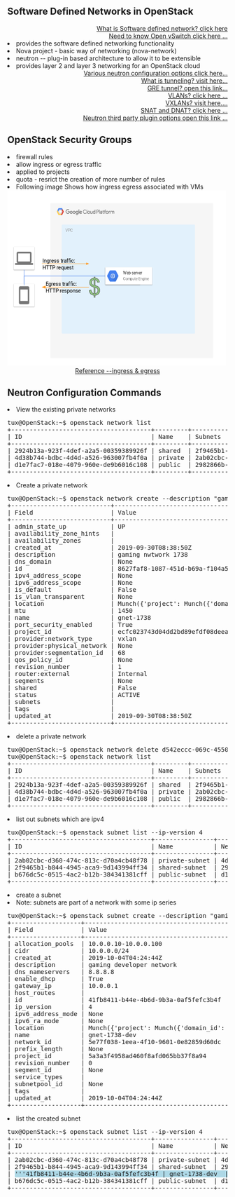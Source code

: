 Software Defined Networks in OpenStack
--------------------------------------------
<div align="right">
  <a href="https://en.wikipedia.org/wiki/Software-defined_networking">What is Software defined network? click here</a><br>
  <a href="https://www.openvswitch.org/">Need to know Open vSwitch click here ...</a>
 </div>
<li>provides the software defined networking functionality</li>
<li>Nova project - basic way of networking (nova-network)</li>
<li>neutron -- plug-in based architecture to allow it to be extensible</li>
<li>provides layer 2 and layer 3 networking for an OpenStack cloud</li>
<div align="right">
  <a href="https://docs.openstack.org/neutron/pike/configuration/">Various neutron configuration options click here...</a><br>
  <a href="https://www.geeksforgeeks.org/tunneling/">What is tunneling? visit here... </a><br>
  <a href="https://www.imperva.com/blog/what-is-gre-tunnel/">GRE tunnel? open this link...</a><br>
  <a href="https://www.geeksforgeeks.org/virtual-lan-vlan/">VLANs? click here ...</a> <br>
  <a href="https://medium.com/@NTTICT/vxlan-explained-930cc825a51">VXLANs? visit here....<a> <br>
  <a href="https://www.geeksforgeeks.org/network-address-translation-nat/">SNAT and DNAT? click here ...</a><br>
  <a href="https://wiki.openstack.org/wiki/Neutron#Plugins"> Neutron third party plugin options open this link ...</a>
</div>

OpenStack Security Groups
---------------------------
<li>firewall rules</li>
<li>allow ingress or egress traffic</li>
<li>applied to projects</li>
<li>quota - resrict the creation of more number of rules</li>
<li>Following image Shows how ingress egress associated with VMs</li>
<img src="https://github.com/blrk/OpenStack-labs.io/blob/master/neutron/img/ingress-egress.png" height="400" width="500"/>
<div align="center">
  <a href="https://medium.com/google-cloud/why-ingress-traffic-to-the-cloud-is-free-79dc217b916">Reference --ingress & egress</a>
</div>

Neutron Configuration Commands
-----------------------------------
<li>View the existing private networks</li>
<pre>
tux@OpenStack:~$ openstack network list
+--------------------------------------+---------+----------------------------------------------------------------------------+
| ID                                   | Name    | Subnets                                                                    |
+--------------------------------------+---------+----------------------------------------------------------------------------+
| 2924b13a-923f-4def-a2a5-00359389926f | shared  | 2f9465b1-b844-4945-aca9-9d143994ff34                                       |
| 4d38b744-bdbc-4d4d-a526-963007fb4f0a | private | 2ab02cbc-d360-474c-813c-d70a4cb48f78, 7dd8ff73-feaa-4554-a96f-a34312488169 |
| d1e7fac7-018e-4079-960e-de9b6016c108 | public  | 2982866b-ef6d-4c54-9c75-db976c0d011f, b676dc5c-0515-4ac2-b12b-384341381cff |
+--------------------------------------+---------+----------------------------------------------------------------------------+
</pre>
<li>Create a private network</li>
<pre>
tux@OpenStack:~$ openstack network create --description "gaming nwtwork 1738" --project gaming1738 gnet-1738
+---------------------------+-------------------------------------------------------------------------------------------------------------------------------------------------------------------------------------+
| Field                     | Value                                                                                                                                                                               |
+---------------------------+-------------------------------------------------------------------------------------------------------------------------------------------------------------------------------------+
| admin_state_up            | UP                                                                                                                                                                                  |
| availability_zone_hints   |                                                                                                                                                                                     |
| availability_zones        |                                                                                                                                                                                     |
| created_at                | 2019-09-30T08:38:50Z                                                                                                                                                                |
| description               | gaming nwtwork 1738                                                                                                                                                                 |
| dns_domain                | None                                                                                                                                                                                |
| id                        | 8627faf8-1087-451d-b69a-f104a57b0787                                                                                                                                                |
| ipv4_address_scope        | None                                                                                                                                                                                |
| ipv6_address_scope        | None                                                                                                                                                                                |
| is_default                | False                                                                                                                                                                               |
| is_vlan_transparent       | None                                                                                                                                                                                |
| location                  | Munch({'project': Munch({'domain_id': None, 'id': u'ecfc023743d04dd2bd89efdf08deea19', 'name': None, 'domain_name': None}), 'cloud': '', 'region_name': 'RegionOne', 'zone': None}) |
| mtu                       | 1450                                                                                                                                                                                |
| name                      | gnet-1738                                                                                                                                                                           |
| port_security_enabled     | True                                                                                                                                                                                |
| project_id                | ecfc023743d04dd2bd89efdf08deea19                                                                                                                                                    |
| provider:network_type     | vxlan                                                                                                                                                                               |
| provider:physical_network | None                                                                                                                                                                                |
| provider:segmentation_id  | 68                                                                                                                                                                                  |
| qos_policy_id             | None                                                                                                                                                                                |
| revision_number           | 1                                                                                                                                                                                   |
| router:external           | Internal                                                                                                                                                                            |
| segments                  | None                                                                                                                                                                                |
| shared                    | False                                                                                                                                                                               |
| status                    | ACTIVE                                                                                                                                                                              |
| subnets                   |                                                                                                                                                                                     |
| tags                      |                                                                                                                                                                                     |
| updated_at                | 2019-09-30T08:38:50Z                                                                                                                                                                |
+---------------------------+-------------------------------------------------------------------------------------------------------------------------------------------------------------------------------------+
</pre>
<li> delete a private network</li>
<pre>
tux@OpenStack:~$ openstack network delete d542eccc-069c-4550-b2c0-987e8f42fe94
tux@OpenStack:~$ openstack network list
+--------------------------------------+---------+----------------------------------------------------------------------------+
| ID                                   | Name    | Subnets                                                                    |
+--------------------------------------+---------+----------------------------------------------------------------------------+
| 2924b13a-923f-4def-a2a5-00359389926f | shared  | 2f9465b1-b844-4945-aca9-9d143994ff34                                       |
| 4d38b744-bdbc-4d4d-a526-963007fb4f0a | private | 2ab02cbc-d360-474c-813c-d70a4cb48f78, 7dd8ff73-feaa-4554-a96f-a34312488169 |
| d1e7fac7-018e-4079-960e-de9b6016c108 | public  | 2982866b-ef6d-4c54-9c75-db976c0d011f, b676dc5c-0515-4ac2-b12b-384341381cff |
+--------------------------------------+---------+----------------------------------------------------------------------------+
</pre>
<li> list out subnets which are ipv4</li>
<pre>
tux@OpenStack:~$ openstack subnet list --ip-version 4
+--------------------------------------+----------------+--------------------------------------+------------------+
| ID                                   | Name           | Network                              | Subnet           |
+--------------------------------------+----------------+--------------------------------------+------------------+
| 2ab02cbc-d360-474c-813c-d70a4cb48f78 | private-subnet | 4d38b744-bdbc-4d4d-a526-963007fb4f0a | 10.0.0.0/26      |
| 2f9465b1-b844-4945-aca9-9d143994ff34 | shared-subnet  | 2924b13a-923f-4def-a2a5-00359389926f | 192.168.233.0/24 |
| b676dc5c-0515-4ac2-b12b-384341381cff | public-subnet  | d1e7fac7-018e-4079-960e-de9b6016c108 | 172.24.4.0/24    |
+--------------------------------------+----------------+--------------------------------------+------------------+
</pre>
<li>create a subnet </li>
<li> Note: subnets are part of a network with some ip series </li>
<pre>
tux@OpenStack:~$ openstack subnet create --description "gaming developer network" --network  gnet-1738 --allocation-pool start=10.0.0.10,end=10.0.0.100 --gateway 10.0.0.1 --dhcp --dns-nameserver 8.8.8.8 --subnet-range 10.0.0.0/24 gnet-1738-dev 
+-------------------+---------------------------------------------------------------------------------------------------------------------------------------------------------------------------------------------+
| Field             | Value                                                                                                                                                                                       |
+-------------------+---------------------------------------------------------------------------------------------------------------------------------------------------------------------------------------------+
| allocation_pools  | 10.0.0.10-10.0.0.100                                                                                                                                                                        |
| cidr              | 10.0.0.0/24                                                                                                                                                                                 |
| created_at        | 2019-10-04T04:24:44Z                                                                                                                                                                        |
| description       | gaming developer network                                                                                                                                                                    |
| dns_nameservers   | 8.8.8.8                                                                                                                                                                                     |
| enable_dhcp       | True                                                                                                                                                                                        |
| gateway_ip        | 10.0.0.1                                                                                                                                                                                    |
| host_routes       |                                                                                                                                                                                             |
| id                | 41fb8411-b44e-4b6d-9b3a-0af5fefc3b4f                                                                                                                                                        |
| ip_version        | 4                                                                                                                                                                                           |
| ipv6_address_mode | None                                                                                                                                                                                        |
| ipv6_ra_mode      | None                                                                                                                                                                                        |
| location          | Munch({'project': Munch({'domain_id': 'default', 'id': u'5a3a3f4958ad460f8afd065bb37f8a94', 'name': 'admin', 'domain_name': None}), 'cloud': '', 'region_name': 'RegionOne', 'zone': None}) |
| name              | gnet-1738-dev                                                                                                                                                                               |
| network_id        | 5e77f038-1eea-4f10-9601-0e82859d60dc                                                                                                                                                        |
| prefix_length     | None                                                                                                                                                                                        |
| project_id        | 5a3a3f4958ad460f8afd065bb37f8a94                                                                                                                                                            |
| revision_number   | 0                                                                                                                                                                                           |
| segment_id        | None                                                                                                                                                                                        |
| service_types     |                                                                                                                                                                                             |
| subnetpool_id     | None                                                                                                                                                                                        |
| tags              |                                                                                                                                                                                             |
| updated_at        | 2019-10-04T04:24:44Z                                                                                                                                                                        |
+-------------------+-----------------------------------------
</pre>
<li>list the created subnet</li>
<pre>
tux@OpenStack:~$ openstack subnet list --ip-version 4
+--------------------------------------+----------------+--------------------------------------+------------------+
| ID                                   | Name           | Network                              | Subnet           |
+--------------------------------------+----------------+--------------------------------------+------------------+
| 2ab02cbc-d360-474c-813c-d70a4cb48f78 | private-subnet | 4d38b744-bdbc-4d4d-a526-963007fb4f0a | 10.0.0.0/26      |
| 2f9465b1-b844-4945-aca9-9d143994ff34 | shared-subnet  | 2924b13a-923f-4def-a2a5-00359389926f | 192.168.233.0/24 |
| <span style=background:lightblue>'''41fb8411-b44e-4b6d-9b3a-0af5fefc3b4f | gnet-1738-dev  | 5e77f038-1eea-4f10-9601-0e82859d60dc | 10.0.0.0/24'''</span>      |
| b676dc5c-0515-4ac2-b12b-384341381cff | public-subnet  | d1e7fac7-018e-4079-960e-de9b6016c108 | 172.24.4.0/24    |
+--------------------------------------+----------------+--------------------------------------+------------------+

</pre>
